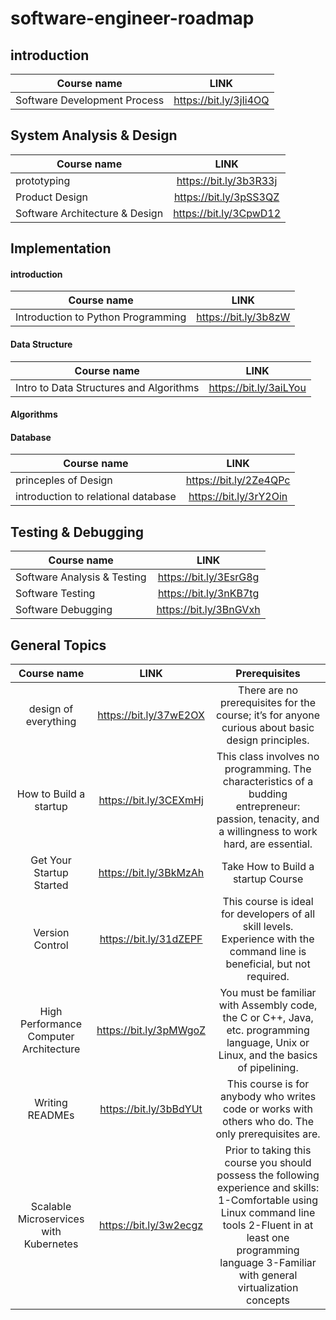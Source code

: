 # software-engineer-roadmap

## introduction
| Course name | LINK |
|----------|:-------------:|
| Software Development Process |    https://bit.ly/3jIi4OQ  |

## System Analysis & Design
| Course name | LINK |
|----------|:-------------:|
| prototyping |    https://bit.ly/3b3R33j  |
| Product Design |    https://bit.ly/3pSS3QZ  |
|Software Architecture & Design  |   https://bit.ly/3CpwD12  |


## Implementation

#### introduction
| Course name | LINK |
|----------|:-------------:|
| Introduction to Python Programming	 | https://bit.ly/3b8zW  

#### Data Structure
| Course name | LINK |
|----------|:-------------:|
| Intro to Data Structures and Algorithms		 | https://bit.ly/3aiLYou

#### Algorithms


#### Database
| Course name | LINK |
|----------|:-------------:|
| princeples of Design	 |    https://bit.ly/2Ze4QPc  |
| introduction to relational database	 |    https://bit.ly/3rY2Oin  |


## Testing & Debugging
| Course name | LINK |
|----------|:-------------:|
| Software Analysis & Testing |    https://bit.ly/3EsrG8g  |
| Software Testing |    https://bit.ly/3nKB7tg  |
|Software Debugging  |   https://bit.ly/3BnGVxh  |


## General Topics
| Course name | LINK | Prerequisites
|:----------------:|:-------------:|:-------------------:|
| design of everything |  https://bit.ly/37wE2OX | There are no prerequisites for the course; it’s for anyone curious about basic design principles.
| How to Build a startup |  https://bit.ly/3CEXmHj | This class involves no programming. The characteristics of a budding entrepreneur: passion, tenacity, and a willingness to work hard, are essential.
| Get Your Startup Started | https://bit.ly/3BkMzAh | Take How to Build a startup Course
| Version Control |  https://bit.ly/31dZEPF | This course is ideal for developers of all skill levels. Experience with the command line is beneficial, but not required.
| High Performance Computer Architecture |  https://bit.ly/3pMWgoZ | You must be familiar with Assembly code, the C or C++, Java, etc. programming language, Unix or Linux, and the basics of pipelining.
| Writing READMEs |  https://bit.ly/3bBdYUt | This course is for anybody who writes code or works with others who do. The only prerequisites are.
| Scalable Microservices with Kubernetes |  https://bit.ly/3w2ecgz | Prior to taking this course you should possess the following experience and skills: 1-Comfortable using Linux command line tools 2-Fluent in at least one programming language 3-Familiar with general virtualization concepts



